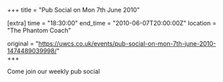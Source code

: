 +++
title = "Pub Social on Mon 7th June 2010"

[extra]
time = "18:30:00"
end_time = "2010-06-07T20:00:00Z"
location = "The Phantom Coach"

original = "https://uwcs.co.uk/events/pub-social-on-mon-7th-june-2010-1474489039998/"    
+++

Come join our weekly pub social

